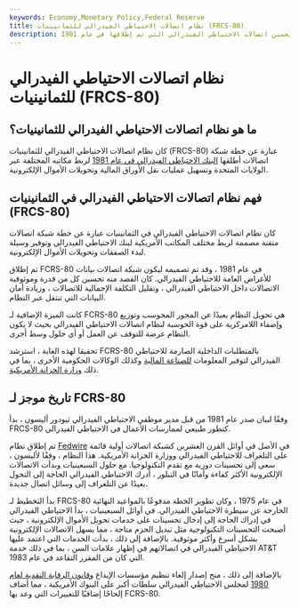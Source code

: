 ```yaml
---
keywords: Economy,Monetary Policy,Federal Reserve
title: نظام اتصالات الاحتياطي الفيدرالي للثمانينيات (FRCS-80)
description: كان نظام اتصالات الاحتياطي الفيدرالي في الثمانينيات عبارة عن خطة شبكة اتصالات لتحسين اتصالات الاحتياطي الفيدرالي التي تم إطلاقها في عام 1981.
---
```


# نظام اتصالات الاحتياطي الفيدرالي للثمانينيات (FRCS-80)
## ما هو نظام اتصالات الاحتياطي الفيدرالي للثمانينيات؟

كان نظام اتصالات الاحتياطي الفيدرالي للثمانينيات (FRCS-80) عبارة عن خطة شبكة اتصالات أطلقها [البنك الاحتياطي الفيدرالي في عام 1981](/federalreservebank) لربط مكاتبه المختلفة عبر الولايات المتحدة وتسهيل عمليات نقل الأوراق المالية وتحويلات الأموال الإلكترونية.

## فهم نظام اتصالات الاحتياطي الفيدرالي في الثمانينيات (FRCS-80)

كان نظام اتصالات الاحتياطي الفيدرالي في الثمانينيات عبارة عن خطة شبكة اتصالات متقنة مصممة لربط مختلف المكاتب الأمريكية لبنك الاحتياطي الفيدرالي وتوفير وسيلة لبدء الصفقات وتحويلات الأموال الإلكترونية.

تم إطلاق FCRS-80 في عام 1981 ، وقد تم تصميمه ليكون شبكة اتصالات بيانات للأغراض العامة للاحتياطي الفيدرالي. كان القصد منه تحسين كل من قدرة وموثوقية الاتصالات داخل الاحتياطي الفيدرالي ، وتقليل التكلفة الإجمالية للاتصالات ، وزيادة أمان البيانات التي تنتقل عبر النظام.

كانت الميزة الإضافية لـ FCRS-80 هي تحويل النظام بعيدًا عن المحور المحوسب وتوزيع وإضفاء اللامركزية على قوة الحوسبة لنظام اتصالات الاحتياطي الفيدرالي بحيث لا يكون النظام عرضة للتوقف عن العمل أو أي حلول وسط أخرى.

تحقيقا لهذه الغاية ، استرشد FCRS-80 بالمتطلبات الداخلية الصارمة للاحتياطي الفيدرالي لتوفير المعلومات [للصناعة المالية](/financial_sector) وكذلك الوكالات الحكومية الأخرى ، بما في ذلك [وزارة الخزانة الأمريكية](/ustreasury).

## تاريخ موجز لـ FCRS-80

وفقًا لبيان صدر عام 1981 من قبل مدير موظفي الاحتياطي الفيدرالي ثيودور أليسون ، بدأ FRCS-80 كتطور طبيعي لممارسات الأعمال في الاحتياطي الفيدرالي.

تم إطلاق نظام [Fedwire](/fedwire) في الأصل في أوائل القرن العشرين كشبكة اتصالات أولية قائمة على التلغراف للاحتياطي الفيدرالي ووزارة الخزانة الأمريكية. هذا النظام ، وفقًا لأليسون ، سعى إلى تحسينات دورية مع تقدم التكنولوجيا. مع حلول السبعينيات وبدأت الاتصالات الإلكترونية الأكثر كفاءة وأمانًا في التبلور ، أدرك الاحتياطي الفيدرالي الحاجة إلى التحول بعيدًا عن التلغراف إلى وسائل اتصال جديدة.

بدأ التخطيط لـ FRCS-80 في عام 1975 ، وكان تطوير الخطة مدفوعًا بالمواعيد النهائية الخارجة عن سيطرة الاحتياطي الفيدرالي. في أوائل السبعينيات ، بدأ الاحتياطي الفيدرالي في إدراك الحاجة إلى إدخال تحسينات على خدمات تحويل الأموال الإلكترونية ، حيث أصبحت التحسينات التكنولوجية مثل تبديل الحزم متاحة ، مما يسهل الاتصالات الإلكترونية بشكل أسرع وأكثر موثوقية. بالإضافة إلى ذلك ، بدأت الخدمات التي اعتمد عليها الاحتياطي الفيدرالي في اتصالاتهم في إظهار علامات السن ، بما في ذلك خدمة AT&T التي كان من المقرر التقاعد في عام 1983.

بالإضافة إلى ذلك ، منح إصدار إلغاء تنظيم مؤسسات الإيداع [وقانون الرقابة النقدية لعام 1980](/monetary-control-act) لمجلس الاحتياطي الفيدرالي سلطات أكبر على البنوك الأمريكية ، مما أضاف إلحاحًا إضافيًا للتغييرات التي وعد بها FCRS-80.

